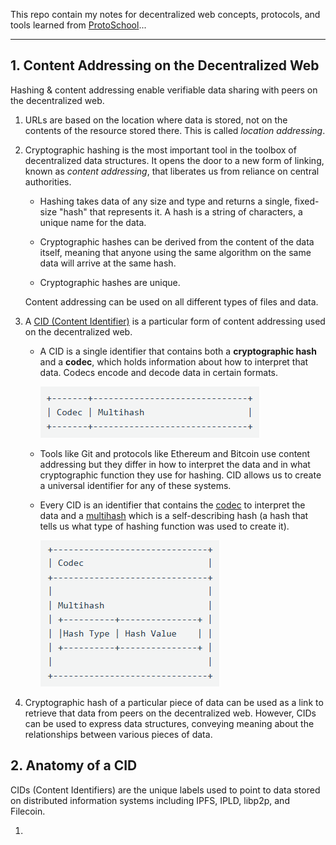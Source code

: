 This repo contain my notes for decentralized web concepts, protocols, and tools learned from [ProtoSchool](https://proto.school/)...

---

## 1. Content Addressing on the Decentralized Web

  Hashing & content addressing enable verifiable data sharing with peers on the decentralized web.

  1. URLs are based on the location where data is stored, not on the contents of the resource stored there. This is called _location addressing_.

  2. Cryptographic hashing is the most important tool in the toolbox of decentralized data structures. It opens the door to a new form of linking, known as _content addressing_, that liberates us from reliance on central authorities.
  
     - Hashing takes data of any size and type and returns a single, fixed-size "hash" that represents it. A hash is a string of characters, a unique name for the data.

     - Cryptographic hashes can be derived from the content of the data itself, meaning that anyone using the same algorithm on the same data will arrive at the same hash.

     - Cryptographic hashes are unique.

     Content addressing can be used on all different types of files and data.

  3. A [CID (Content Identifier)](https://docs.ipfs.tech/concepts/content-addressing/) is a particular form of content addressing used on the decentralized web.

     - A CID is a single identifier that contains both a **cryptographic hash** and a **codec**, which holds information about how to interpret that data. Codecs encode and decode data in certain formats.

        ![CID 01](./imgs/CID_01.png)

     - Tools like Git and protocols like Ethereum and Bitcoin use content addressing but they differ in how to interpret the data and in what cryptographic function they use for hashing. CID allows us to create a universal identifier for any of these systems.

     - Every CID is an identifier that contains the [codec](https://github.com/multiformats/multicodec) to interpret the data and a [multihash](https://github.com/multiformats/multihash) which is a self-describing hash (a hash that tells us what type of hashing function was used to create it).

        ![CID 02](./imgs/CID_02.png)

  4. Cryptographic hash of a particular piece of data can be used as a link to retrieve that data from peers on the decentralized web. However, CIDs can be used to express data structures, conveying meaning about the relationships between various pieces of data.

## 2. Anatomy of a CID

  CIDs (Content Identifiers) are the unique labels used to point to data stored on distributed information systems including IPFS, IPLD, libp2p, and Filecoin.

  1. 
